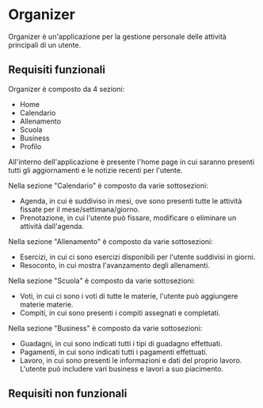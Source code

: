 # Organizer 
Organizer è un'applicazione per la gestione personale delle attività principali di un utente.
## Requisiti funzionali
Organizer è composto da 4 sezioni:
- Home
- Calendario
- Allenamento
- Scuola
- Business
- Profilo

All'interno dell'applicazione è presente l'home page in cui saranno presenti tutti gli aggiornamenti e le notizie recenti per l'utente.

Nella sezione "Calendario" è composto da varie sottosezioni:
- Agenda, in cui è suddiviso in mesi, ove sono presenti tutte le attività fissate per il mese/settimana/giorno.
- Prenotazione, in cui l'utente può fissare, modificare o eliminare un attività dall'agenda.

Nella sezione "Allenamento" è composto da varie sottosezioni:
- Esercizi, in cui ci sono esercizi disponibili per l'utente suddivisi in giorni.
- Resoconto, in cui mostra l'avanzamento degli allenamenti.

Nella sezione "Scuola" è composto da varie sottosezioni:
- Voti, in cui ci sono i voti di tutte le materie, l'utente può aggiungere materie materie.
- Compiti, in cui sono presenti i compiti assegnati e completati.

Nella sezione "Business" è composto da varie sottosezioni:
- Guadagni, in cui sono indicati tutti i tipi di guadagno effettuati.
- Pagamenti, in cui sono indicati tutti i pagamenti effettuati.
- Lavoro, in cui sono presenti le informazioni e dati del proprio lavoro. L'utente può includere vari business e lavori a suo piacimento.

## Requisiti non funzionali
